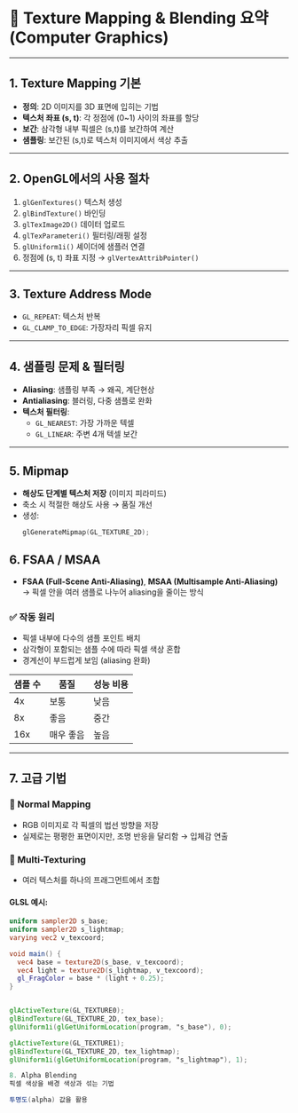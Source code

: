 # 🎨 Texture Mapping & Blending 요약 (Computer Graphics)

---

## 1. Texture Mapping 기본

- **정의**: 2D 이미지를 3D 표면에 입히는 기법
- **텍스처 좌표 (s, t)**: 각 정점에 (0~1) 사이의 좌표를 할당
- **보간**: 삼각형 내부 픽셀은 (s,t)를 보간하여 계산
- **샘플링**: 보간된 (s,t)로 텍스처 이미지에서 색상 추출

---

## 2. OpenGL에서의 사용 절차

1. `glGenTextures()` 텍스처 생성  
2. `glBindTexture()` 바인딩  
3. `glTexImage2D()` 데이터 업로드  
4. `glTexParameteri()` 필터링/래핑 설정  
5. `glUniform1i()` 셰이더에 샘플러 연결  
6. 정점에 (s, t) 좌표 지정 → `glVertexAttribPointer()`

---

## 3. Texture Address Mode

- `GL_REPEAT`: 텍스처 반복
- `GL_CLAMP_TO_EDGE`: 가장자리 픽셀 유지

---

## 4. 샘플링 문제 & 필터링

- **Aliasing**: 샘플링 부족 → 왜곡, 계단현상
- **Antialiasing**: 블러링, 다중 샘플로 완화
- **텍스처 필터링**:
  - `GL_NEAREST`: 가장 가까운 텍셀
  - `GL_LINEAR`: 주변 4개 텍셀 보간

---

## 5. Mipmap

- **해상도 단계별 텍스처 저장** (이미지 피라미드)
- 축소 시 적절한 해상도 사용 → 품질 개선
- 생성:
  ```cpp
  glGenerateMipmap(GL_TEXTURE_2D);

## 6. FSAA / MSAA

- **FSAA (Full-Scene Anti-Aliasing)**, **MSAA (Multisample Anti-Aliasing)**  
  → 픽셀 안을 여러 샘플로 나누어 aliasing을 줄이는 방식

### ✅ 작동 원리

- 픽셀 내부에 다수의 샘플 포인트 배치
- 삼각형이 포함되는 샘플 수에 따라 픽셀 색상 혼합
- 경계선이 부드럽게 보임 (aliasing 완화)

| 샘플 수 | 품질         | 성능 비용 |
|---------|--------------|------------|
| 4x      | 보통         | 낮음       |
| 8x      | 좋음         | 중간       |
| 16x     | 매우 좋음    | 높음       |

---

## 7. 고급 기법

### 🔹 Normal Mapping

- RGB 이미지로 각 픽셀의 법선 방향을 저장
- 실제로는 평평한 표면이지만, 조명 반응을 달리함 → 입체감 연출

### 🔹 Multi-Texturing

- 여러 텍스처를 하나의 프래그먼트에서 조합

#### GLSL 예시:
```glsl
uniform sampler2D s_base;
uniform sampler2D s_lightmap;
varying vec2 v_texcoord;

void main() {
  vec4 base = texture2D(s_base, v_texcoord);
  vec4 light = texture2D(s_lightmap, v_texcoord);
  gl_FragColor = base * (light + 0.25);
}


glActiveTexture(GL_TEXTURE0);
glBindTexture(GL_TEXTURE_2D, tex_base);
glUniform1i(glGetUniformLocation(program, "s_base"), 0);

glActiveTexture(GL_TEXTURE1);
glBindTexture(GL_TEXTURE_2D, tex_lightmap);
glUniform1i(glGetUniformLocation(program, "s_lightmap"), 1);

8. Alpha Blending
픽셀 색상을 배경 색상과 섞는 기법

투명도(alpha) 값을 활용
